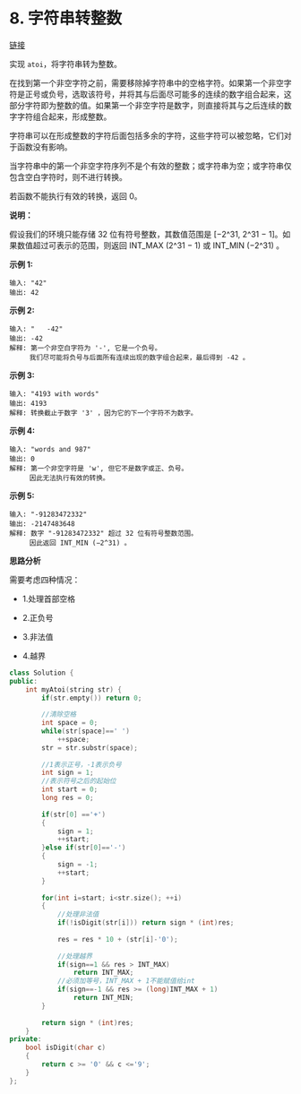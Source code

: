 # 8. 字符串转整数

[链接](https://leetcode-cn.com/problems/string-to-integer-atoi/description/)

实现 `atoi`，将字符串转为整数。

在找到第一个非空字符之前，需要移除掉字符串中的空格字符。如果第一个非空字符是正号或负号，选取该符号，并将其与后面尽可能多的连续的数字组合起来，这部分字符即为整数的值。如果第一个非空字符是数字，则直接将其与之后连续的数字字符组合起来，形成整数。

字符串可以在形成整数的字符后面包括多余的字符，这些字符可以被忽略，它们对于函数没有影响。

当字符串中的第一个非空字符序列不是个有效的整数；或字符串为空；或字符串仅包含空白字符时，则不进行转换。

若函数不能执行有效的转换，返回 0。

**说明：**

假设我们的环境只能存储 32 位有符号整数，其数值范围是 [−2^31,  2^31 − 1]。如果数值超过可表示的范围，则返回  INT_MAX (2^31 − 1) 或 INT_MIN (−2^31) 。

**示例 1:**

```
输入: "42"
输出: 42
```

**示例 2:**

```
输入: "   -42"
输出: -42
解释: 第一个非空白字符为 '-', 它是一个负号。
     我们尽可能将负号与后面所有连续出现的数字组合起来，最后得到 -42 。
```

**示例 3:**

```
输入: "4193 with words"
输出: 4193
解释: 转换截止于数字 '3' ，因为它的下一个字符不为数字。
```

**示例 4:**

```
输入: "words and 987"
输出: 0
解释: 第一个非空字符是 'w', 但它不是数字或正、负号。
     因此无法执行有效的转换。
```

**示例 5:**

```
输入: "-91283472332"
输出: -2147483648
解释: 数字 "-91283472332" 超过 32 位有符号整数范围。 
     因此返回 INT_MIN (−2^31) 。
```

**思路分析**

需要考虑四种情况：

- 1.处理首部空格

- 2.正负号
- 3.非法值
- 4.越界

```c++
class Solution {
public:
    int myAtoi(string str) {
        if(str.empty()) return 0;
        
        //清除空格
        int space = 0;
        while(str[space]==' ')
            ++space;
        str = str.substr(space);
        
        //1表示正号，-1表示负号
        int sign = 1;
        //表示符号之后的起始位
        int start = 0;
        long res = 0;
        
        if(str[0] =='+')
        {
            sign = 1;
            ++start;
        }else if(str[0]=='-')
        {
            sign = -1;
            ++start;
        }
        
        for(int i=start; i<str.size(); ++i)
        {
            //处理非法值
            if(!isDigit(str[i])) return sign * (int)res;
            
            res = res * 10 + (str[i]-'0');
            
            //处理越界
            if(sign==1 && res > INT_MAX)
                return INT_MAX;
            //必须加等号，INT_MAX + 1不能赋值给int
            if(sign==-1 && res >= (long)INT_MAX + 1)
                return INT_MIN;
        }
        
        return sign * (int)res;
    }
private:
    bool isDigit(char c)
    {
        return c >= '0' && c <='9';
    }
};
```



